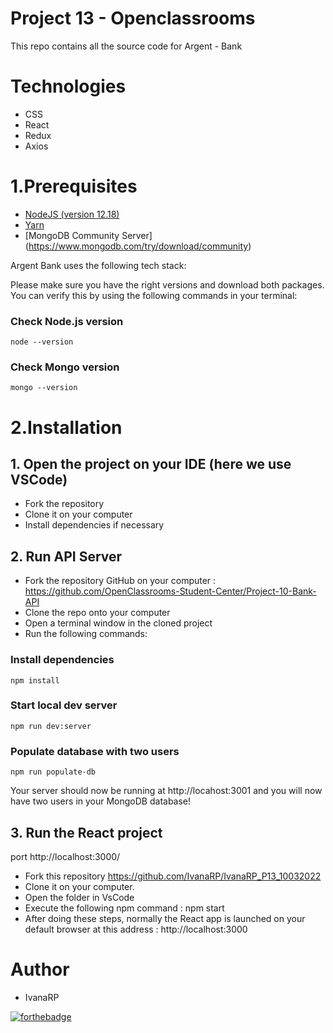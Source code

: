 # Project 13 - Openclassrooms

This repo contains all the source code for Argent - Bank

# Technologies

* CSS
* React
* Redux
* Axios


# 1.Prerequisites
* [NodeJS (version 12.18)](https://nodejs.org/en/)
* [Yarn](https://yarnpkg.com/)
* [MongoDB Community Server] (https://www.mongodb.com/try/download/community)

Argent Bank uses the following tech stack:

Please make sure you have the right versions and download both packages. You can verify this by using the following commands in your terminal:
### Check Node.js version
```
node --version
```
### Check Mongo version
```
mongo --version
```


# 2.Installation

##  1. Open the project on your IDE (here we use VSCode)
* Fork the repository
* Clone it on your computer
* Install dependencies if necessary

## 2. Run API Server
* Fork the repository GitHub on your computer : https://github.com/OpenClassrooms-Student-Center/Project-10-Bank-API
* Clone the repo onto your computer
* Open a terminal window in the cloned project
* Run the following commands:

### Install dependencies

```
npm install
```

### Start local dev server
```
npm run dev:server
```

### Populate database with two users
```
npm run populate-db
```

Your server should now be running at http://locahost:3001 and you will now have two users in your MongoDB database!

## 3. Run the React project

port http://localhost:3000/
* Fork this repository https://github.com/IvanaRP/IvanaRP_P13_10032022
* Clone it on your computer.
* Open the folder in VsCode
* Execute the following npm command : npm start
* After doing these steps, normally the React app is launched on your default browser at this address : http://localhost:3000


# Author

* IvanaRP

[![forthebadge](https://forthebadge.com/images/badges/built-with-love.svg)](https://forthebadge.com)
